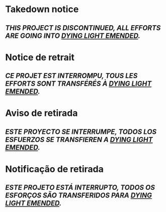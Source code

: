 # Takedown notice
## *THIS PROJECT IS DISCONTINUED, ALL EFFORTS ARE GOING INTO [DYING LIGHT EMENDED](https://www.github.com/lila0110/Dying-Light-Emended).*

# Notice de retrait
## *CE PROJET EST INTERROMPU, TOUS LES EFFORTS SONT TRANSFÉRÉS À [DYING LIGHT EMENDED](https://www.github.com/lila0110/Dying-Light-Emended).*

# Aviso de retirada
## *ESTE PROYECTO SE INTERRUMPE, TODOS LOS ESFUERZOS SE TRANSFIEREN A [DYING LIGHT EMENDED](https://www.github.com/lila0110/Dying-Light-Emended).*

# Notificação de retirada
## *ESTE PROJETO ESTÁ INTERRUPTO, TODOS OS ESFORÇOS SÃO TRANSFERIDOS PARA [DYING LIGHT EMENDED](https://www.github.com/lila0110/Dying-Light-Emended).*
